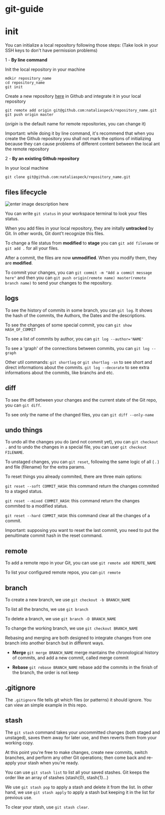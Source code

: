 # git-guide

# init

You can initialize a local repository following those steps:
(Take look in your SSH keys to don't have permission problems)

1 - **By line command**

Init the local repository in your machine

    mdkir repository_name
    cd repository_name
    git init
    
    
Create a new repository [here](https://github.com/new) in Github and integrate it in your local repository
		

    git remote add origin git@github.com:nataliaspeck/repository_name.git
    git push origin master

(*origin* is the default name for remote repositories, you can change it)

Important: while doing it by line command, it's recommend that when you create the Github repository you shall not mark the options of initializing because they can cause problems of different content between the local ant the remote repository

2 - **By an existing Github repository**

In your local machine 

    git clone git@github.com:nataliaspeck/repository_name.git
   
## files lifecycle

![enter image description here](https://camo.githubusercontent.com/3a084791b3c5ae27a23ceeb5592d3bf80877cba2/687474703a2f2f6769742d73636d2e636f6d2f666967757265732f3138333333666967303230312d746e2e706e67)

You can write `git status` in your workspace terminal to look your files status. 

When you add files in your local repository, they are initally **untracked** by Git.  In other words, Git dont't recognize this files. 

To change a file status from **modified** to **stage** you can `git add filename` or `git add .` for all your files. 

After a commit, the files are now **unmodified**. When you modify them, they are **modified**.

To commit your changes, you can `git commit -m "Add a commit message here"` and then you can `git push origin(remote name) master(remote branch name)` to send your changes to the repository.

## logs

To see the history of commits in some branch, you can `git log`. It shows the hash of the commits, the Authors, the Dates and the descriptions.

To see the changes of some special commit, you can `git show HASH_OF_COMMIT`

To see a list of commits by author, you can `git log --author='NAME'`

To see a 'graph' of the connections between commits, you can `git log --graph`

Other util commands:
`git shortlog` or `git shortlog -sn` to see short and direct informations about the commits.
`git log --decorate` to see extra informations about the commits, like branchs and etc.   

## diff

To see the diff between your changes and the current state of the Git repo, you can `git diff`.

To see only the name of the changed files, you can `git diff --only-name`

## undo things

To undo all the changes you do (and not commit yet), you can `git checkout .` and to undo the changes in a special file, you can user `git checkout FILENAME`.

To unstaged changes, you can `git reset`, following the same logic of all ( . ) and file (filename) for the extra params.

To reset things you already commited, there are three main options:

`git reset --soft COMMIT_HASH`: this command return the changes commited to a staged status.

`git reset --mixed COMMIT_HASH`: this command return the changes commited to a modified status.

`git reset --hard COMMIT_HASH`: this command clear all the changes of a commit. 

Important: supposing you want to reset the last commit, you need to put the penultimate commit hash in the reset command.

## remote

To add a remote repo in your Git, you can use `git remote add REMOTE_NAME`

To list your configured remote repos, you can `git remote`

## branch

To create a new branch, we use `git checkout -b BRANCH_NAME`

To list all the branchs, we use `git branch`

To delete a branch, we use `git branch -D BRANCH_NAME`

To change the working branch, we use `git checkout BRANCH_NAME`

Rebasing and merging are both designed to integrate changes from one branch into another branch but in different ways.

 - **Merge** `git merge BRANCH_NAME`
merge mantains the chronological history of commits, and add a new commit, called merge commit

 - **Rebase** `git rebase BRANCH_NAME`
rebase add the commits in the finish of the branch,  the order is not keep

## .gitignore

The `.gitignore`  file tells git which files (or patterns) it should ignore. You can view an simple example in this repo.

## stash

The `git stash` command takes your uncommitted changes (both staged and unstaged), saves them away for later use, and then reverts them from your working copy.

At this point you're free to make changes, create new commits, switch branches, and perform any other Git operations; then come back and re-apply your stash when you're ready.

You can use `git stash list` to list all your saved stashes. Git keeps the order like an array of stashes (stash{0}, stash{1}...)

We use `git stash pop` to apply a stash and delete it from the list. In other hand, we use `git stash apply` to apply a stash but keeping it in the list for previous use.

To clear your stash, use `git stash clear`.
